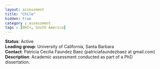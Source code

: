 ```yaml
---
layout: assessment
title: "Chile"
hidden: true
category : assessment
tags : [OHI+, South America]
---
```


**Status**: Active  
**Leading group**: University of California, Santa Barbara  
**Contact**: Patricia Cecilia Faundez Baez (patriciafaundezbaez at gmail.com)  
**Description**: Academic assessment conducted as part of a PhD dissertation.
